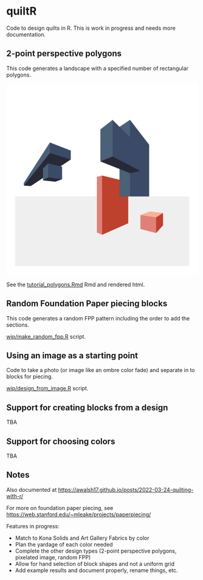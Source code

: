 # quiltR

Code to design quilts in R. This is work in progress and needs more documentation.

## 2-point perspective polygons

This code generates a landscape with a specified number of rectangular polygons.

<img src="./examples/simple_cubes2.png" width="1000"/>

See the [tutorial_polygons.Rmd](./how_to_run/tutorial_polygons.Rmd) Rmd and rendered html.

## Random Foundation Paper piecing blocks

This code generates a random FPP pattern including the order to add the sections.

[wip/make_random_fpp.R](./wip/make_random_fpp.R) script.

## Using an image as a starting point

Code to take a photo (or image like an ombre color fade) and separate in to blocks for piecing.

[wip/design_from_image.R](./wip/design_from_image.R) script.

## Support for creating blocks from a design
TBA

## Support for choosing colors
TBA

## Notes

Also documented at <https://awalsh17.github.io/posts/2022-03-24-quilting-with-r/>

For more on foundation paper piecing, see <https://web.stanford.edu/~mleake/projects/paperpiecing/>

Features in progress:

-   Match to Kona Solids and Art Gallery Fabrics by color
-   Plan the yardage of each color needed
-   Complete the other design types (2-point perspective polygons, pixelated image, random FPP)
-   Allow for hand selection of block shapes and not a uniform grid
-   Add example results and document properly, rename things, etc.

